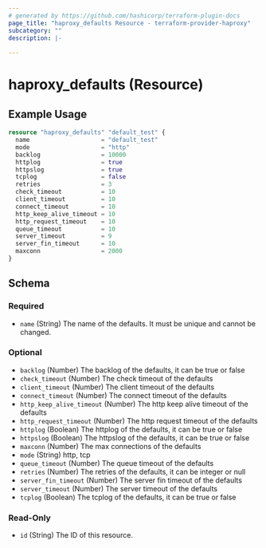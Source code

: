 ```yaml
---
# generated by https://github.com/hashicorp/terraform-plugin-docs
page_title: "haproxy_defaults Resource - terraform-provider-haproxy"
subcategory: ""
description: |-
  
---
```


# haproxy_defaults (Resource)



## Example Usage

```terraform
resource "haproxy_defaults" "default_test" {
  name                    = "default_test"
  mode                    = "http"
  backlog                 = 10000
  httplog                 = true
  httpslog                = true
  tcplog                  = false
  retries                 = 3
  check_timeout           = 10
  client_timeout          = 10
  connect_timeout         = 10
  http_keep_alive_timeout = 10
  http_request_timeout    = 10
  queue_timeout           = 10
  server_timeout          = 9
  server_fin_timeout      = 10
  maxconn                 = 2000
}
```

<!-- schema generated by tfplugindocs -->
## Schema

### Required

- `name` (String) The name of the defaults. It must be unique and cannot be changed.

### Optional

- `backlog` (Number) The backlog of the defaults, it can be true or false
- `check_timeout` (Number) The check timeout of the defaults
- `client_timeout` (Number) The client timeout of the defaults
- `connect_timeout` (Number) The connect timeout of the defaults
- `http_keep_alive_timeout` (Number) The http keep alive timeout of the defaults
- `http_request_timeout` (Number) The http request timeout of the defaults
- `httplog` (Boolean) The httplog of the defaults, it can be true or false
- `httpslog` (Boolean) The httpslog of the defaults, it can be true or false
- `maxconn` (Number) The max connections of the defaults
- `mode` (String) http, tcp
- `queue_timeout` (Number) The queue timeout of the defaults
- `retries` (Number) The retries of the defaults, it can be integer or null
- `server_fin_timeout` (Number) The server fin timeout of the defaults
- `server_timeout` (Number) The server timeout of the defaults
- `tcplog` (Boolean) The tcplog of the defaults, it can be true or false

### Read-Only

- `id` (String) The ID of this resource.
